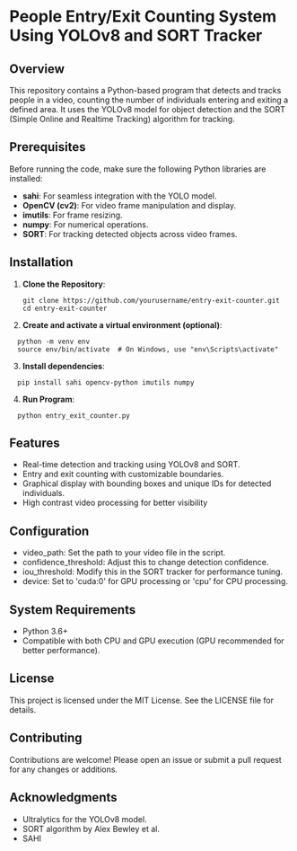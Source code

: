 # People Entry/Exit Counting System Using YOLOv8 and SORT Tracker

## Overview
This repository contains a Python-based program that detects and tracks people in a video, counting the number of individuals entering and exiting a defined area. It uses the YOLOv8 model for object detection and the SORT (Simple Online and Realtime Tracking) algorithm for tracking.

## Prerequisites
Before running the code, make sure the following Python libraries are installed:

- **sahi**: For seamless integration with the YOLO model.
- **OpenCV (cv2)**: For video frame manipulation and display.
- **imutils**: For frame resizing.
- **numpy**: For numerical operations.
- **SORT**: For tracking detected objects across video frames.

## Installation

1. **Clone the Repository**:
   ```
   git clone https://github.com/yourusername/entry-exit-counter.git
   cd entry-exit-counter

2. **Create and activate a virtual environment (optional)**:
```
  python -m venv env
  source env/bin/activate  # On Windows, use "env\Scripts\activate"
```

3. **Install dependencies**:
```
  pip install sahi opencv-python imutils numpy
```
4. **Run Program**:
```
  python entry_exit_counter.py
```

## Features
- Real-time detection and tracking using YOLOv8 and SORT.
- Entry and exit counting with customizable boundaries.
- Graphical display with bounding boxes and unique IDs for detected individuals.
- High contrast video processing for better visibility

## Configuration
- video_path: Set the path to your video file in the script.
- confidence_threshold: Adjust this to change detection confidence.
- iou_threshold: Modify this in the SORT tracker for performance tuning.
- device: Set to 'cuda:0' for GPU processing or 'cpu' for CPU processing.

## System Requirements
- Python 3.6+
- Compatible with both CPU and GPU execution (GPU recommended for better performance).

## License
This project is licensed under the MIT License. See the LICENSE file for details.

## Contributing
Contributions are welcome! Please open an issue or submit a pull request for any changes or additions.

## Acknowledgments
- Ultralytics for the YOLOv8 model.
- SORT algorithm by Alex Bewley et al.
- SAHI
